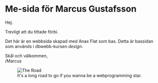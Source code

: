 
Me-sida för Marcus Gustafsson
===============================

Hej.


Trevligt att du tittade förbi.

Det här är en webbsida skapad med Anax Flat som bas. Detta är bassidan
som används i dbwebb-kursen *design*.

Skål och välkommen,  
/Marcus

<figure>
<img src="img/road-small.jpg" alt="The Road">
<figcaption>It's a long road to go if you wanna be a webprogramming star.</figcaption>
</figure>
